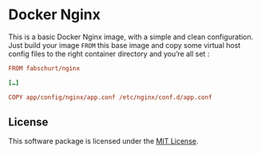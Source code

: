 # Docker Nginx

This is a basic Docker Nginx image, with a simple and clean configuration. Just
build your image `FROM` this base image and copy some virtual host config files
to the right container directory and you’re all set&nbsp;:

```ini
FROM fabschurt/nginx

[…]

COPY app/config/nginx/app.conf /etc/nginx/conf.d/app.conf
```

## License

This software package is licensed under the [MIT License](https://opensource.org/licenses/MIT).
